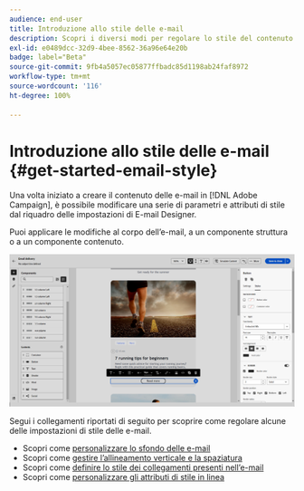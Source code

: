 ```yaml
---
audience: end-user
title: Introduzione allo stile delle e-mail
description: Scopri i diversi modi per regolare lo stile del contenuto delle e-mail
exl-id: e0489dcc-32d9-4bee-8562-36a96e64e20b
badge: label="Beta"
source-git-commit: 9fb4a5057ec05877ffbadc85d1198ab24faf8972
workflow-type: tm+mt
source-wordcount: '116'
ht-degree: 100%

---
```


# Introduzione allo stile delle e-mail {#get-started-email-style}

Una volta iniziato a creare il contenuto delle e-mail in [!DNL Adobe Campaign], è possibile modificare una serie di parametri e attributi di stile dal riquadro delle impostazioni di E-mail Designer.

Puoi applicare le modifiche al corpo dell’e-mail, a un componente struttura o a un componente contenuto.

![](assets/email_designer_content_components_settings.png)

Segui i collegamenti riportati di seguito per scoprire come regolare alcune delle impostazioni di stile delle e-mail.

* Scopri come [personalizzare lo sfondo delle e-mail](backgrounds.md)
* Scopri come [gestire l’allineamento verticale e la spaziatura](alignment-and-padding.md)
* Scopri come [definire lo stile dei collegamenti presenti nell’e-mail](styling-links.md)
* Scopri come [personalizzare gli attributi di stile in linea](inline-styling.md)
